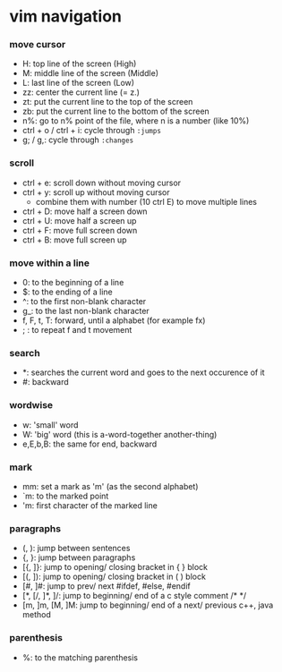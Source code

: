 # vim navigation


### move cursor 

- H: top line of the screen (High)
- M: middle line of the screen (Middle)
- L: last line of the screen (Low)
- zz: center the current line (= z.)
- zt: put the current line to the top of the screen
- zb: put the current line to the bottom of the screen
- n%: go to n% point of the file, where n is a number (like 10%)
- ctrl + o / ctrl + i: cycle through `:jumps`
- g; / g,: cycle through `:changes`


### scroll

- ctrl + e: scroll down without moving cursor 
- ctrl + y: scroll up without moving cursor 
    - combine them with number (10 ctrl E) to move multiple lines
- ctrl + D: move half a screen down
- ctrl + U: move half a screen up
- ctrl + F: move full screen down
- ctrl + B: move full screen up


### move within a line

- 0: to the beginning of a line
- $: to the ending of a line
- ^: to the first non-blank character
- g_: to the last non-blank character
- f, F, t, T: forward, until a alphabet (for example fx)
- ; : to repeat f and t movement


### search

- *: searches the current word and goes to the next occurence of it
- #: backward


### wordwise

- w: 'small' word 
- W: 'big' word (this is a-word-together another-thing)
- e,E,b,B: the same for end, backward


### mark

- mm: set a mark as 'm' (as the second alphabet)
- \`m: to the marked point
- 'm: first character of the marked line


### paragraphs

- (, ): jump between sentences
- {, }: jump between paragraphs
- [{, ]}: jump to opening/ closing bracket in {  } block
- [(, ]): jump to opening/ closing bracket in (  ) block 
- [#, ]#: jump to prev/ next #ifdef, #else, #endif
- [\*, [/, ]\*, ]/: jump to beginning/ end of a c style comment /\* \*/
- [m, ]m, [M, ]M: jump to beginning/ end of a next/ previous c++, java method


### parenthesis

- %: to the matching parenthesis

